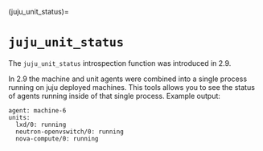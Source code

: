 (juju_unit_status)=
# `juju_unit_status`

The `juju_unit_status` introspection function was introduced in 2.9.

In 2.9 the machine and unit agents were combined into a single process running on juju deployed machines.  This tools allows you to see the status of agents running inside of that single process.  Example output:

```text
agent: machine-6
units:
  lxd/0: running
  neutron-openvswitch/0: running
  nova-compute/0: running
```
